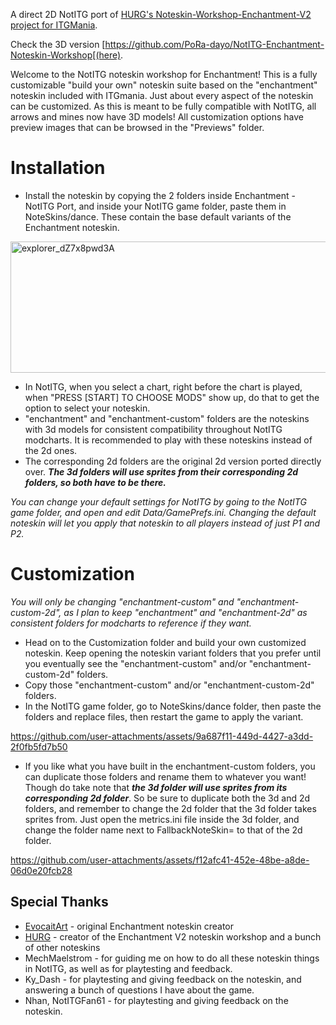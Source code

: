 A direct 2D NotITG port of [HURG's Noteskin-Workshop-Enchantment-V2 project for ITGMania](https://github.com/HURG-IIDX/Noteskin-Workshop-Enchantment-V2/tree/main).

Check the 3D version [https://github.com/PoRa-dayo/NotITG-Enchantment-Noteskin-Workshop[(here).

Welcome to the NotITG noteskin workshop for Enchantment! This is a fully customizable "build your own" noteskin suite based on the "enchantment" noteskin included with ITGmania. Just about every aspect of the noteskin can be customized. As this is meant to be fully compatible with NotITG, all arrows and mines now have 3D models! All customization options have preview images that can be browsed in the "Previews" folder.

# Installation
- Install the noteskin by copying the 2 folders inside Enchantment - NotITG Port, and inside your NotITG game folder, paste them in NoteSkins/dance. These contain the base default variants of the Enchantment noteskin.
<img width="559" height="210" alt="explorer_dZ7x8pwd3A" src="https://github.com/user-attachments/assets/07a161e8-881d-4ab8-a8c2-2940b506e64a" />

- In NotITG, when you select a chart, right before the chart is played, when "PRESS [START] TO CHOOSE MODS" show up, do that to get the option to select your noteskin.
- "enchantment" and "enchantment-custom" folders are the noteskins with 3d models for consistent compatibility throughout NotITG modcharts. It is recommended to play with these noteskins instead of the 2d ones.
- The corresponding 2d folders are the original 2d version ported directly over. ***The 3d folders will use sprites from their corresponding 2d folders, so both have to be there.***

*You can change your default settings for NotITG by going to the NotITG game folder, and open and edit Data/GamePrefs.ini. Changing the default noteskin will let you apply that noteskin to all players instead of just P1 and P2.*

# Customization
*You will only be changing "enchantment-custom" and "enchantment-custom-2d", as I plan to keep "enchantment" and "enchantment-2d" as consistent folders for modcharts to reference if they want.*

- Head on to the Customization folder and build your own customized noteskin. Keep opening the noteskin variant folders that you prefer until you eventually see the "enchantment-custom" and/or "enchantment-custom-2d" folders.
- Copy those "enchantment-custom" and/or "enchantment-custom-2d" folders.
- In the NotITG game folder, go to NoteSkins/dance folder, then paste the folders and replace files, then restart the game to apply the variant.

https://github.com/user-attachments/assets/9a687f11-449d-4427-a3dd-2f0fb5fd7b50



- If you like what you have built in the enchantment-custom folders, you can duplicate those folders and rename them to whatever you want! Though do take note that ***the 3d folder will use sprites from its corresponding 2d folder***. So be sure to duplicate both the 3d and 2d folders, and remember to change the 2d folder that the 3d folder takes sprites from. Just open the metrics.ini file inside the 3d folder, and change the folder name next to FallbackNoteSkin= to that of the 2d folder.



https://github.com/user-attachments/assets/f12afc41-452e-48be-a8de-06d0e20fcb28

## Special Thanks
- [EvocaitArt](https://x.com/EvocaitArt) - original Enchantment noteskin creator
- [HURG](https://github.com/HURG-IIDX) - creator of the Enchantment V2 noteskin workshop and a bunch of other noteskins
- MechMaelstrom - for guiding me on how to do all these noteskin things in NotITG, as well as for playtesting and feedback.
- Ky_Dash - for playtesting and giving feedback on the noteskin, and answering a bunch of questions I have about the game.
- Nhan, NotITGFan61 - for playtesting and giving feedback on the noteskin.






